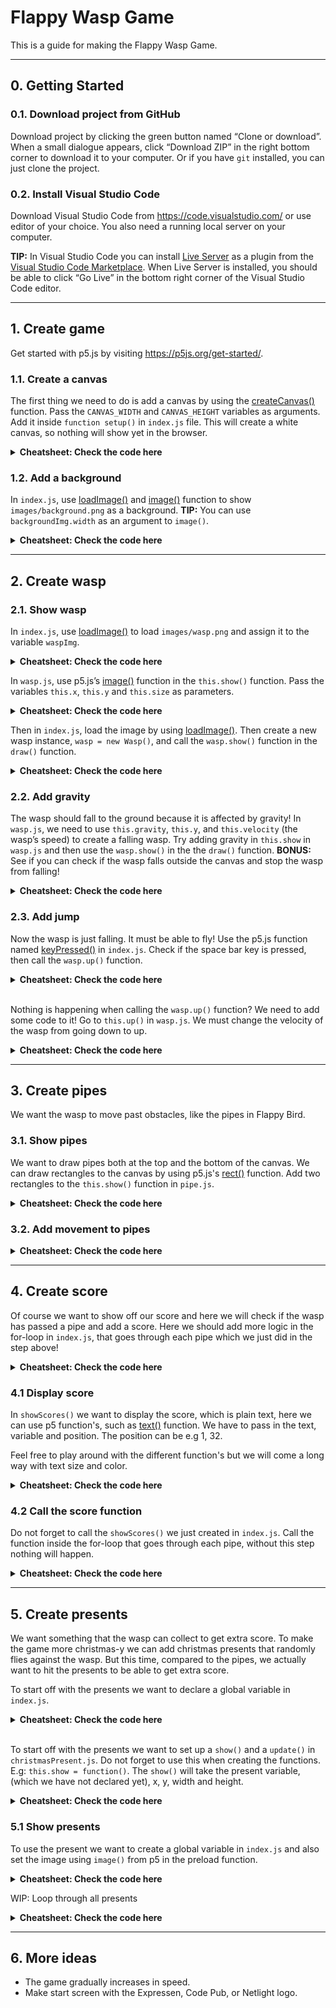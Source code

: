 # Flappy Wasp Game

This is a guide for making the Flappy Wasp Game.

---


## 0. **Getting Started**

### 0.1. **Download project from GitHub**
Download project by clicking the green button named “Clone or download”. When a small dialogue appears, click “Download ZIP” in the right bottom corner to download it to your computer. Or if you have `git` installed, you can just clone the project.

### 0.2. **Install Visual Studio Code**
Download Visual Studio Code from https://code.visualstudio.com/ or use editor of your choice. You also need a running local server on your computer.

**TIP:** In Visual Studio Code you can install [Live Server](https://marketplace.visualstudio.com/items?itemName=ritwickdey.LiveServer) as a plugin from the [Visual Studio Code Marketplace](https://marketplace.visualstudio.com/). When Live Server is installed, you should be able to click “Go Live” in the bottom right corner of the Visual Studio Code editor.

---


## 1. **Create game**
Get started with p5.js by visiting https://p5js.org/get-started/.

### 1.1. **Create a canvas**
The first thing we need to do is add a canvas by using the [createCanvas()](https://p5js.org/reference/#/p5/createCanvas) function. Pass the `CANVAS_WIDTH` and `CANVAS_HEIGHT` variables as arguments. Add it inside `function setup()` in `index.js` file. This will create a white canvas, so nothing will show yet in the browser.

<details>
<summary><b>Cheatsheet: Check the code here</b></summary>
<h4>index.js</h4><pre>
function setup() {
  <b>createCanvas(CANVAS_WIDTH, CANVAS_HEIGHT);</b>
}</pre>
</details>

### 1.2. **Add a background**
In `index.js`, use [loadImage()](https://p5js.org/reference/#/p5/loadImage) and [image()](https://p5js.org/reference/#/p5/image) function to show `images/background.png` as a background. **TIP:** You can use `backgroundImg.width` as an argument to `image()`.

<details>
<summary><b>Cheatsheet: Check the code here</b></summary>
<h4>index.js</h4><pre>
function preload() {
  <b>backgroundImg = loadImage("images/background.png");</b>
}<br>
function draw() {
  <b>image(backgroundImg, 0, 0, backgroundImg.width, CANVAS_HEIGHT);</b>
}</pre>
</details>

---


## 2. **Create wasp**


### 2.1. **Show wasp**
In `index.js`, use [loadImage()](https://p5js.org/reference/#/p5/loadImage) to load `images/wasp.png` and assign it to the variable `waspImg`.

<details>
<summary><b>Cheatsheet: Check the code here</b></summary>
<h4>index.js</h4><pre>
function preload() {
  <b>waspImg = loadImage("images/wasp.png");</b>
}</pre>
</details>

In `wasp.js`, use p5.js’s [image()](https://p5js.org/reference/#/p5/image) function in the `this.show()` function. Pass the variables `this.x`, `this.y` and `this.size` as parameters.

<details>
<summary><b>Cheatsheet: Check the code here</b></summary>
<h4>wasp.js</h4><pre>
this.show = function() {
  <b>image(waspImg, this.x - 16, this.y - 16, 32, 32);</b>
}</pre>
</details>

Then in `index.js`, load the image by using [loadImage()](https://p5js.org/reference/#/p5/loadImage). Then create a new wasp instance, `wasp = new Wasp()`, and call the `wasp.show()` function in the `draw()` function.

<details>
<summary><b>Cheatsheet: Check the code here</b></summary>
<h4>index.js</h4><pre>
function preload() {
  backgroundImg = loadImage("background.png");
  <b>waspImg = loadImage("wasp.png");</b>
}<br>
function startGame() {
  <b>wasp = new Wasp();</b>
}<br>
function draw() {
  <b>wasp.update();</b>
  <b>wasp.show();</b>
}</pre>
<h4>wasp.js</h4><pre>
this.show = function() {
  <b>image(waspImg, this.x - 16, this.y - 16, 32, 32);</b>
}</pre>
</details>


### 2.2. **Add gravity**
The wasp should fall to the ground because it is affected by gravity! In `wasp.js`, we need to use `this.gravity`, `this.y`, and `this.velocity` (the wasp’s speed) to create a falling wasp. Try adding gravity in `this.show` in `wasp.js` and then use the `wasp.show()` in the the `draw()` function. **BONUS:** See if you can check if the wasp falls outside the canvas and stop the wasp from falling!

<details>
<summary><b>Cheatsheet: Check the code here</b></summary>
<h4>wasp.js</h4><pre>
this.update = function() {
  <b>this.velocity += this.gravity;</b>
  <b>this.velocity += 0.2;</b>
  <b>this.y += this.velocity;</b>
}</pre>
</details>


### 2.3. **Add jump**
Now the wasp is just falling. It must be able to fly! Use the p5.js function named [keyPressed()](https://p5js.org/reference/#/p5/keyPressed) in `index.js`. Check if the space bar key is pressed, then call the `wasp.up()` function.

<details>
<summary><b>Cheatsheet: Check the code here</b></summary>
<h4>index.js</h4><pre>
function keyPressed() {
  <b>if (key === " ") {
    wasp.up();
  }</b>
}</pre>
</details><br>

Nothing is happening when calling the `wasp.up()` function? We need to add some code to it! Go to `this.up()` in `wasp.js`. We must change the velocity of the wasp from going down to up.

<details>
<summary><b>Cheatsheet: Check the code here</b></summary>
<h4>wasp.js</h4><pre>
this.up = function() {
  <b>this.velocity += this.lift;</b>
}</pre>
</details>

---


## 3. **Create pipes**
We want the wasp to move past obstacles, like the pipes in Flappy Bird.

### 3.1. **Show pipes**
We want to draw pipes both at the top and the bottom of the canvas. We can draw rectangles to the canvas by using p5.js's [rect()](https://p5js.org/reference/#/p5/rect) function. Add two rectangles to the `this.show()` function in `pipe.js`. 

<details>
<summary><b>Cheatsheet: Check the code here</b></summary>
<h4>pipe.js</h4><pre>
this.show = function() {
  <b>fill(121, 85, 72);</b>
  <b>rect(this.x, 0, this.width, this.topPipeHeight);</b>
  <b>rect(this.x, CANVAS_HEIGHT - this.bottomPipeHeight, this.width, this.bottomPipeHeight);</b>
}</pre>
<h4>index.js</h4><pre>
function startGame() {
  <b>pipes = [];</b>
  <b>pipes.push(new Pipe());</b>
}<br>
function draw() {
  <b>pipe.show();</b>
}</pre>
</details>


### 3.2. **Add movement to pipes**

<details>
<summary><b>Cheatsheet: Check the code here</b></summary>
<h4>pipe.js</h4><pre>
this.update = function() {
  <b>this.x -= this.speed;</b>
}</pre>
</details>

---


## 4. **Create score**
Of course we want to show off our score and here we will check if the wasp has passed a pipe and add a score.
Here we should add more logic in the for-loop in `index.js`, that goes through each pipe which we just did in the step above!

<details>
<summary><b>Cheatsheet: Check the code here</b></summary>
<h4>index.js</h4><pre>
  <b>if (pipes[i].pass(wasp)) {</b>
    <b>score++;</b>
  <b>}</pre></b>
</details>

### 4.1 **Display score**
In `showScores()` we want to display the score, which is plain text, here we can use p5 function's, such as [text()](https://p5js.org/reference/#/p5/text) function. We have to pass in the text, variable and position. The position can be e.g 1, 32.

Feel free to play around with the different function's but we will come a long way with text size and color.

<details>
<summary><b>Cheatsheet: Check the code here</b></summary>
<h4>index.js</h4><pre>
function showScores() {
  <b>fill(000);</b>
  <b>textSize(32);</b>
  <b>text("Score: " + score, 1, 32);</b>
}</pre>
</details>

### 4.2 **Call the score function**
Do not forget to call the `showScores()` we just created in `index.js`. Call the function inside the for-loop that goes through each pipe, without this step nothing will happen.

<details>
<summary><b>Cheatsheet: Check the code here</b></summary>
<h4>index.js</h4><pre>
<b>showScores();</pre></b>
</details>

---


## 5. **Create presents**
We want something that the wasp can collect to get extra score. To make the game more christmas-y we can add christmas presents that randomly flies against the wasp. But this time, compared to the pipes, we actually want to hit the presents to be able to get extra score. 

To start off with the presents we want to declare a global variable in `index.js`. 

<details>
<summary><b>Cheatsheet: Check the code here</b></summary>
<h4>index.js</h4><pre>
<b>let presentImg;</pre></b>
</details><br>

To start off with the presents we want to set up a `show()` and a `update()` in `christmasPresent.js`. Do not forget to use this when creating the functions. E.g: `this.show = function()`.
The `show()` will take the present variable, (which we have not declared yet), x, y, width and height.

<details>
<summary><b>Cheatsheet: Check the code here</b></summary>
<h4>christmasPresent.js</h4><pre>
<b>this.show = function() {</b>
<b> image(presentImg, this.x, this.y, this.width, this.height);</b>
<b>}</b>
<br>
<b>this.update = function() {</b>
<b> this.x -= this.speed;</b>
<b>}</pre></b>
</details>

### 5.1 **Show presents**
To use the present we want to create a global variable in `index.js` and also set the image using `image()` from p5 in the preload function. 

<details>
<summary><b>Cheatsheet: Check the code here</b></summary>
<h4>index.js</h4><pre>
<b>let presentImg;</b>
<b>presentImg = loadImage('present.png');</pre></b>
</details>


WIP: Loop through all presents 
<details>
<summary><b>Cheatsheet: Check the code here</b></summary>
<h4>index.js</h4><pre>
<b>for (let i = presents.length-1; i >= 0; i--) {</b>
<b> presents[i].show();</b>
<b> presents[i].update();</b>
<b> if (presents[i].hits(wasp)) {</b>
<b>   score += 3;</b>
<b>   presents.splice(i, 1);</b>
<b> }</b>
<b>}</b>
<b>reset() {</b>
<b> presents = [];</b>
<b> presents.push(new christmasPresent());</b>
<b>}</pre></b>
</details>

---


## 6. **More ideas**
- The game gradually increases in speed.
- Make start screen with the Expressen, Code Pub, or Netlight logo.


